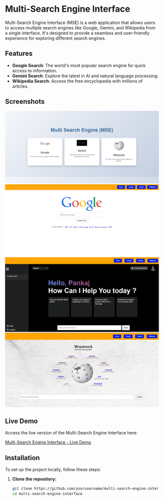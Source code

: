 # Multi-Search Engine Interface

Multi-Search Engine Interface (MSE) is a web application that allows users to access multiple search engines like Google, Gemini, and Wikipedia from a single interface. It's designed to provide a seamless and user-friendly experience for exploring different search engines.

## Features

- **Google Search**: The world's most popular search engine for quick access to information.
- **Gemini Search**: Explore the latest in AI and natural language processing.
- **Wikipedia Search**: Access the free encyclopedia with millions of articles.

## Screenshots

![Multi Search Engine Interface](./images/01.png)
![Google Search Engine Interface](./images/02.png)
![Gemini Search Engine Interface](./images/03.png)
![Wikipedia Search Engine Interface](./images/04.png)

## Live Demo

Access the live version of the Multi-Search Engine Interface here:

[Multi-Search Engine Interface - Live Demo](multi-search-engine-mse.vercel.app)

## Installation

To set up the project locally, follow these steps:

1. **Clone the repository:**

   ```bash
   git clone https://github.com/yourusername/multi-search-engine-interface.git
   cd multi-search-engine-interface

